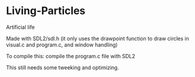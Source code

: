 # Living-Particles
Artificial life

Made with SDL2/sdl.h (it only uses the drawpoint function to draw circles in visual.c and program.c, and window handling)

To compile this:
compile the program.c file with SDL2

This still needs some tweeking and optimizing.
